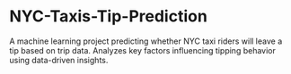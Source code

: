 # NYC-Taxis-Tip-Prediction
A machine learning project predicting whether NYC taxi riders will leave a tip based on trip data. Analyzes key factors influencing tipping behavior using data-driven insights.
